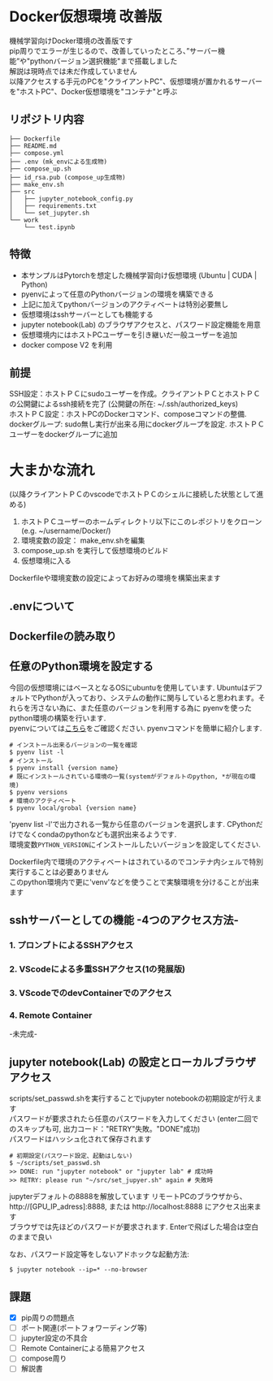 # Docker仮想環境 改善版
機械学習向けDocker環境の改善版です  
pip周りでエラーが生じるので、改善していったところ、”サーバー機能”や"pythonバージョン選択機能"まで搭載しました  
解説は現時点では未だ作成していません  
以降アクセスする手元のPCを"クライアントPC"、仮想環境が置かれるサーバーを"ホストPC"、Docker仮想環境を"コンテナ"と呼ぶ

## リポジトリ内容
```
├── Dockerfile
├── README.md
├── compose.yml 
├── .env (mk_envによる生成物)
├── compose_up.sh
├── id_rsa.pub (compose_up生成物)
├── make_env.sh
├── src
│   ├── jupyter_notebook_config.py
│   ├── requirements.txt
│   └── set_jupyter.sh
└── work
    └── test.ipynb
```

## 特徴
* 本サンプルはPytorchを想定した機械学習向け仮想環境 (Ubuntu | CUDA | Python)  
* pyenvによって任意のPythonバージョンの環境を構築できる
* 上記に加えてpythonバージョンのアクティベートは特別必要無し
* 仮想環境はsshサーバーとしても機能する
* jupyter notebook(Lab) のブラウザアクセスと、パスワード設定機能を用意
* 仮想環境内にはホストPCユーザーを引き継いだ一般ユーザーを追加
* docker compose V2 を利用

## 前提
SSH設定：ホストＰＣにsudoユーザーを作成。クライアントＰＣとホストＰＣの公開鍵によるssh接続を完了 (公開鍵の所在: ~/.ssh/authorized_keys)  
ホストＰＣ設定：ホストPCのDockerコマンド、composeコマンドの整備.
dockerグループ: sudo無し実行が出来る用にdockerグループを設定. ホストＰＣユーザーをdockerグループに追加  

# 大まかな流れ
(以降クライアントＰＣのvscodeでホストＰＣのシェルに接続した状態として進める)
1. ホストＰＣユーザーのホームディレクトリ以下にこのレポジトリをクローン (e.g. ~/username/Docker/)
2. 環境変数の設定： make_env.shを編集
3. compose_up.sh を実行して仮想環境のビルド
4. 仮想環境に入る
   
Dockerfileや環境変数の設定によってお好みの環境を構築出来ます

## .envについて
## Dockerfileの読み取り

## 任意のPython環境を設定する
今回の仮想環境にはベースとなるOSにubuntuを使用しています. UbuntuはデフォルトでPythonが入っており、システムの動作に関与していると思われます。それらを汚さない為に、また任意のバージョンを利用する為に pyenvを使ったpython環境の構築を行います.  
pyenvについては[こちら](https://github.com/pyenv/pyenv)をご確認ください. pyenvコマンドを簡単に紹介します.  
```
# インストール出来るバージョンの一覧を確認
$ pyenv list -l
# インストール
$ pyenv install {version name}
# 既にインストールされている環境の一覧(systemがデフォルトのpython, *が現在の環境)
$ pyenv versions
# 環境のアクティベート
$ pyenv local/grobal {version name}
```
'pyenv list -l'で出力される一覧から任意のバージョンを選択します. CPythonだけでなくcondaのpythonなども選択出来るようです.  
環境変数`PYTHON_VERSION`にインストールしたいバージョンを設定してください.  

Dockerfile内で環境のアクティベートはされているのでコンテナ内シェルで特別実行することは必要ありません  
このpython環境内で更に'venv'などを使うことで実験環境を分けることが出来ます

## sshサーバーとしての機能 -4つのアクセス方法-
### 1. プロンプトによるSSHアクセス
### 2. VScodeによる多重SSHアクセス(1の発展版)
### 3. VScodeでのdevContainerでのアクセス
### 4. Remote Container
-未完成-

## jupyter notebook(Lab) の設定とローカルブラウザアクセス
scripts/set_passwd.shを実行することでjupyter notebookの初期設定が行えます  
パスワードが要求されたら任意のパスワードを入力してください (enter二回でのスキップも可, 出力コード："RETRY"失敗。"DONE"成功)  
パスワードはハッシュ化されて保存されます
```shell
# 初期設定(パスワード設定、起動はしない)
$ ~/scripts/set_passwd.sh
>> DONE: run "jupyter notebook" or "jupyter lab" # 成功時
>> RETRY: please run "~/src/set_jupyer.sh" again # 失敗時
```
jupyterデフォルトの8888を解放しています
リモートPCのブラウザから、http://[GPU_IP_adress]:8888, または http://localhost:8888 にアクセス出来ます  
ブラウザでは先ほどのパスワードが要求されます. Enterで飛ばした場合は空白のままで良い

なお、パスワード設定等をしないアドホックな起動方法:  
```shell
$ jupyter notebook --ip=* --no-browser
```

## 課題
- [x] pip周りの問題点
- [ ] ポート関連(ポートフォワーディング等)
- [ ] jupyter設定の不具合
- [ ] Remote Containerによる簡易アクセス
- [ ] compose周り
- [ ] 解説書